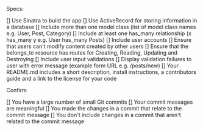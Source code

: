 Specs:

  []  Use Sinatra to build the app
  []  Use ActiveRecord for storing information in a database
  []  Include more than one model class (list of model class names e.g. User, Post, Category)
  []  Include at least one has_many relationship (x has_many y e.g. User has_many Posts)
  []  Include user accounts
  []  Ensure that users can't modify content created by other users
  []  Ensure that the belongs_to resource has routes for Creating, Reading, Updating and Destroying
  []  Include user input validations
  []  Display validation failures to user with error message (example form URL e.g. /posts/new)
  []  Your README.md includes a short description, install instructions, a contributors guide and a link to the license for your code

Confirm

[]    You have a large number of small Git commits
[]    Your commit messages are meaningful
[]    You made the changes in a commit that relate to the commit message
[]    You don't include changes in a commit that aren't related to the commit message
